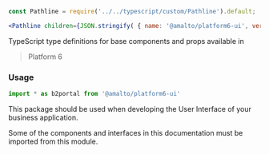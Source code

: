 ```jsx noeditor
const Pathline = require('../../typescript/custom/Pathline').default;

<Pathline children={JSON.stringify( { name: '@amalto/platform6-ui', version: '1.17.0-alpha.28' } )} />
```

TypeScript type definitions for base components and props available in <blockquote>Platform 6</blockquote>

### Usage

```typescript
import * as b2portal from '@amalto/platform6-ui'
```

This package should be used when developing the User Interface of your business application.

Some of the components and interfaces in this documentation must be imported from this module.
